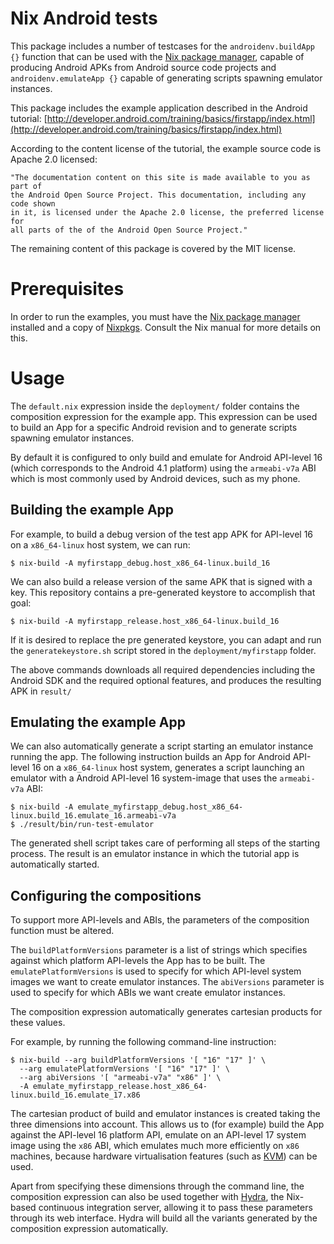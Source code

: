 Nix Android tests
=================
This package includes a number of testcases for the `androidenv.buildApp {}`
function that can be used with the [Nix package manager](http://nixos.org/nix),
capable of producing Android APKs from Android source code projects and
`androidenv.emulateApp {}` capable of generating scripts spawning emulator
instances.

This package includes the example application described in the Android tutorial:
[http://developer.android.com/training/basics/firstapp/index.html](http://developer.android.com/training/basics/firstapp/index.html)

According to the content license of the tutorial, the example source code is
Apache 2.0 licensed:

    "The documentation content on this site is made available to you as part of
    the Android Open Source Project. This documentation, including any code shown
    in it, is licensed under the Apache 2.0 license, the preferred license for
    all parts of the of the Android Open Source Project."

The remaining content of this package is covered by the MIT license.

Prerequisites
=============
In order to run the examples, you must have the [Nix package manager](http://nixos.org/nix)
installed and a copy of [Nixpkgs](http://nixos.org/nixpkgs). Consult the Nix
manual for more details on this.

Usage
=====
The `default.nix` expression inside the `deployment/` folder contains the
composition expression for the example app. This expression can be used to build
an App for a specific Android revision and to generate scripts spawning emulator
instances.

By default it is configured to only build and emulate for Android API-level 16
(which corresponds to the Android 4.1 platform) using the `armeabi-v7a` ABI which
is most commonly used by Android devices, such as my phone.

Building the example App
------------------------
For example, to build a debug version of the test app APK for API-level 16 on
a `x86_64-linux` host system, we can run:

    $ nix-build -A myfirstapp_debug.host_x86_64-linux.build_16

We can also build a release version of the same APK that is signed with a key.
This repository contains a pre-generated keystore to accomplish that goal:

    $ nix-build -A myfirstapp_release.host_x86_64-linux.build_16

If it is desired to replace the pre generated keystore, you can adapt and run the
`generatekeystore.sh` script stored in the `deployment/myfirstapp` folder.

The above commands downloads all required dependencies including the Android SDK
and the required optional features, and produces the resulting APK in `result/`

Emulating the example App
-------------------------
We can also automatically generate a script starting an emulator instance
running the app. The following instruction builds an App for Android API-level 16
on a `x86_64-linux` host system, generates a script launching an emulator with a
Android API-level 16 system-image that uses the `armeabi-v7a` ABI:

    $ nix-build -A emulate_myfirstapp_debug.host_x86_64-linux.build_16.emulate_16.armeabi-v7a
    $ ./result/bin/run-test-emulator

The generated shell script takes care of performing all steps of the starting
process. The result is an emulator instance in which the tutorial app is
automatically started.

Configuring the compositions
----------------------------
To support more API-levels and ABIs, the parameters of the composition function
must be altered.

The `buildPlatformVersions` parameter is a list of strings which specifies
against which platform API-levels the App has to be built. The
`emulatePlatformVersions` is used to specify for which API-level system images we
want to create emulator instances. The `abiVersions` parameter is used to specify
for which ABIs we want create emulator instances.

The composition expression automatically generates cartesian products for these
values.

For example, by running the following command-line instruction:

    $ nix-build --arg buildPlatformVersions '[ "16" "17" ]' \
      --arg emulatePlatformVersions '[ "16" "17" ]' \
      --arg abiVersions '[ "armeabi-v7a" "x86" ]' \
      -A emulate_myfirstapp_release.host_x86_64-linux.build_16.emulate_17.x86

The cartesian product of build and emulator instances is created taking the three
dimensions into account. This allows us to (for example) build the App against
the API-level 16 platform API, emulate on an API-level 17 system image using the
`x86` ABI, which emulates much more efficiently on `x86` machines, because
hardware virtualisation features (such as [KVM](http://www.linux-kvm.org)) can
be used.

Apart from specifying these dimensions through the command line, the composition
expression can also be used together with [Hydra](http://nixos.org/hydra), the
Nix-based continuous integration server, allowing it to pass these parameters
through its web interface. Hydra will build all the variants generated by the
composition expression automatically.
